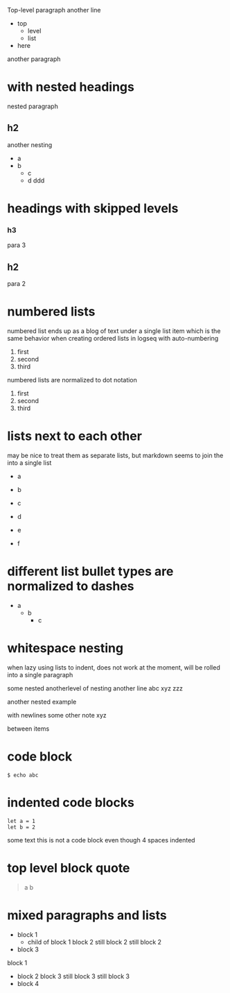 Top-level paragraph
another line

- top
  - level
  - list
- here

another paragraph

# with nested headings

nested paragraph

## h2

another nesting

- a
- b
  - c
  - d
    ddd

# headings with skipped levels

### h3
para 3
## h2
para 2

# numbered lists

numbered list ends up as a blog of text under a single list item which is the same behavior when creating ordered lists in logseq with auto-numbering

1. first
2. second
3. third

numbered lists are normalized to dot notation

1) first
2) second
3) third

# lists next to each other

may be nice to treat them as separate lists, but markdown seems to join the into a single list

- a
- b

- c
- d


- e
- f

# different list bullet types are normalized to dashes

- a
  * b
    + c

# whitespace nesting

when lazy using lists to indent, does not work at the moment, will be rolled into a single paragraph

some
  nested
    anotherlevel of nesting
    another line
  abc
    xyz
      zzz

another nested example
  
  with newlines
    some other note
    xyz

  between
    items

# code block

```
$ echo abc
```

# indented code blocks

    let a = 1
    let b = 2

some text
    this is not a code block even though 4 spaces indented

# top level block quote

> a
> b

# mixed paragraphs and lists

- block 1
  - child of block 1
block 2
still block 2
still block 2
- block 3

block 1
- block 2
block 3
still block 3
still block 3
- block 4
